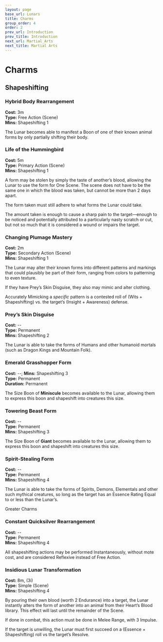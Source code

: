 ```yaml
---
layout: page
base_url: Lunars
title: Charms
group_order: 4
order: 2
prev_url: Introduction
prev_title: Introduction
next_url: Martial_Arts
next_title: Martial Arts
---
```


Charms
======

Shapeshifting
-------------

### Hybrid Body Rearrangement

**Cost:** 3m  
**Type:** Free Action (Scene)  
**Mins:** Shapeshifting 1

The Lunar becomes able to manifest a Boon of one of their known animal
forms by only partially shifting their body.

### Life of the Hummingbird

**Cost:** 5m  
**Type:** Primary Action (Scene)  
**Mins:** Shapeshifting 1

A form may be stolen by simply the taste of another’s blood, allowing
the Lunar to use the form for One Scene. The scene does not have to be
the same one in which the blood was taken, but cannot be more than 2
days apart.

The form taken must still adhere to what forms the Lunar could take.

The amount taken is enough to cause a sharp pain to the target—enough to
be noticed and potentially attributed to a particularly nasty scratch or
cut, but not so much that it is considered a wound or impairs the
target.

### Changing Plumage Mastery

**Cost:** 2m  
**Type:** Secondary Action (Scene)  
**Mins:** Shapeshifting 1

The Lunar may alter their known forms into different patterns and
markings that could plausibly be part of their form, ranging from colors
to patterning to even texture.

If they have Prey’s Skin Disguise, they also may mimic and alter
clothing.

Accurately Mimicking a *specific* pattern is a contested roll of (Wits +
Shapeshifting) vs. the target’s (Insight + Awareness) defense.

### Prey’s Skin Disguise

**Cost:** --  
**Type:** Permanent  
**Mins:** Shapeshifting 2

The Lunar is able to take the forms of Humans and other humanoid mortals
(such as Dragon Kings and Mountain Folk).

### Emerald Grasshopper Form

**Cost:** --; **Mins:** Shapeshifting 3  
**Type:** Permanent  
**Duration:** Permanent

The Size Boon of **Miniscule** becomes available to the Lunar, allowing
them to express this boon and shapeshift into creatures this size.

### Towering Beast Form

**Cost:** --  
**Type:** Permanent  
**Mins:** Shapeshifting 3

The Size Boon of **Giant** becomes available to the Lunar, allowing them
to express this boon and shapeshift into creatures this size.

### Spirit-Stealing Form

**Cost:** --  
**Type:** Permanent  
**Mins:** Shapeshifting 4

The Lunar is able to take the forms of Spirits, Demons, Elementals and
other such mythical creatures, so long as the target has an Essence
Rating Equal to or less than the Lunar’s.

<div class="greater_charm">Greater Charms</div>

### Constant Quicksilver Rearrangement

**Cost:** --  
**Type:** Permanent  
**Mins:** Shapeshifting 4

All shapeshifting actions may be performed Instantaneously, without mote
cost, and are considered Reflexive instead of Free Action.

### Insidious Lunar Transformation

**Cost:** 8m, (3i)  
**Type:** Simple (Scene)  
**Mins:** Shapeshifting 4

By pouring their own blood (worth 2 Endurance) into a target, the Lunar
instantly alters the form of another into an animal from their Heart’s
Blood library. This effect will last until the remainder of the Scene.

If done in combat, this action must be done in Melee Range, with 3
Impulse.

If the target is unwilling, the Lunar must first succeed on a (Essence +
Shapeshifting) roll vs the target’s Resolve.
